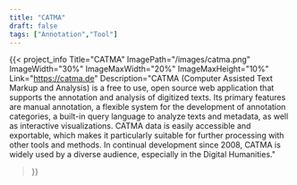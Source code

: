 ```yaml
---
title: "CATMA"
draft: false
tags: ["Annotation","Tool"]
---
```




{{< project_info
    Title="CATMA"
    ImagePath="/images/catma.png"
    ImageWidth="30%"
    ImageMaxWidth="20%"
    ImageMaxHeight="10%"
    Link="https://catma.de"
    Description="CATMA (Computer Assisted Text Markup and Analysis) is a free to use, open source web application that supports the annotation and analysis of digitized texts. Its primary features are manual annotation, a flexible system for the development of annotation categories, a built-in query language to analyze texts and metadata, as well as interactive visualizations. CATMA data is easily accessible and exportable, which makes it particularly suitable for further processing with other tools and methods.  In continual development since 2008, CATMA is widely used by a diverse audience, especially in the Digital Humanities."
>}}


